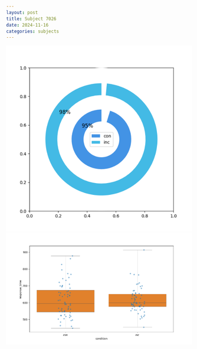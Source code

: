 ```yaml
---
layout: post
title: Subject 7026
date: 2024-11-16
categories: subjects
---
```


![](data/7026/run-4/7026_accuracy_by_condition.png)
![](data/7026/run-4/7026_rt.png)
